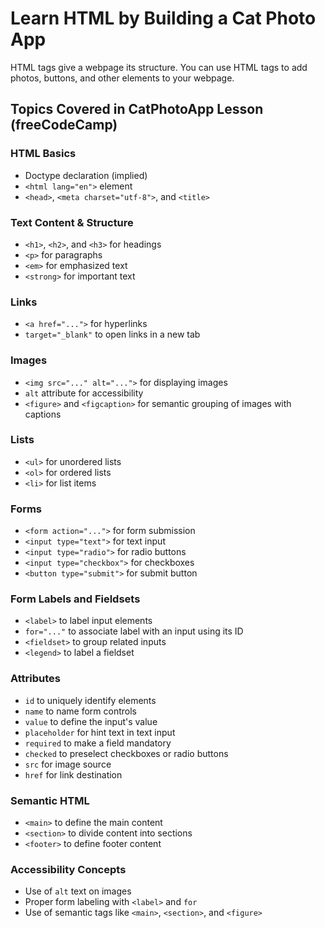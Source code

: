 # Learn HTML by Building a Cat Photo App

HTML tags give a webpage its structure. You can use HTML tags to add photos, buttons, and other elements to your webpage.

## Topics Covered in CatPhotoApp Lesson (freeCodeCamp)

### HTML Basics
- Doctype declaration (implied)
- `<html lang="en">` element
- `<head>`, `<meta charset="utf-8">`, and `<title>`

### Text Content & Structure
- `<h1>`, `<h2>`, and `<h3>` for headings
- `<p>` for paragraphs
- `<em>` for emphasized text
- `<strong>` for important text

### Links
- `<a href="...">` for hyperlinks
- `target="_blank"` to open links in a new tab

### Images
- `<img src="..." alt="...">` for displaying images
- `alt` attribute for accessibility
- `<figure>` and `<figcaption>` for semantic grouping of images with captions

### Lists
- `<ul>` for unordered lists
- `<ol>` for ordered lists
- `<li>` for list items

### Forms
- `<form action="...">` for form submission
- `<input type="text">` for text input
- `<input type="radio">` for radio buttons
- `<input type="checkbox">` for checkboxes
- `<button type="submit">` for submit button

### Form Labels and Fieldsets
- `<label>` to label input elements
- `for="..."` to associate label with an input using its ID
- `<fieldset>` to group related inputs
- `<legend>` to label a fieldset

### Attributes
- `id` to uniquely identify elements
- `name` to name form controls
- `value` to define the input's value
- `placeholder` for hint text in text input
- `required` to make a field mandatory
- `checked` to preselect checkboxes or radio buttons
- `src` for image source
- `href` for link destination

### Semantic HTML
- `<main>` to define the main content
- `<section>` to divide content into sections
- `<footer>` to define footer content

### Accessibility Concepts
- Use of `alt` text on images
- Proper form labeling with `<label>` and `for`
- Use of semantic tags like `<main>`, `<section>`, and `<figure>`

